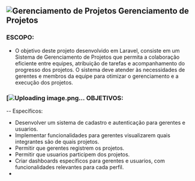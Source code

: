 ## ![Gerenciamento de Projetos](https://img.icons8.com/ios-filled/50/000000/project-management.png) Gerenciamento de Projetos 

### ESCOPO:
- O objetivo deste projeto desenvolvido em Laravel, consiste em um Sistema de Gerenciamento de Projetos que permita a colaboração eficiente entre equipes, atribuição de tarefas e acompanhamento do progresso dos projetos. O sistema deve atender às necessidades de gerentes e membros da equipe para otimizar o gerenciamento e a execução dos projetos.

### [![![Uploading image.png…]()](https://img.icons8.com/?size=100&id=60672&format=png&color=000000) OBJETIVOS:
-- Específicos:
- Desenvolver um sistema de cadastro e autenticação para gerentes e usuarios.
- Implementar funcionalidades para gerentes visualizarem quais integrantes são de quais projetos.
- Permitir que gerentes registrem os projetos.
- Permitir que usuarios participem dos projetos.
- Criar dashboards específicos para gerentes e usuarios, com funcionalidades relevantes para cada perfil.
- 






